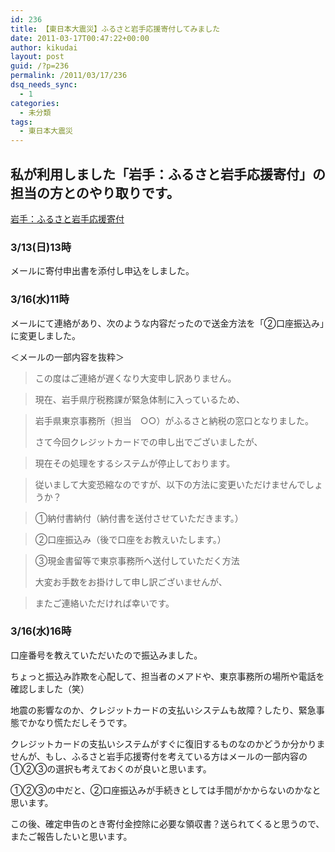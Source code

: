 ```yaml
---
id: 236
title: 【東日本大震災】ふるさと岩手応援寄付してみました
date: 2011-03-17T00:47:22+00:00
author: kikudai
layout: post
guid: /?p=236
permalink: /2011/03/17/236
dsq_needs_sync:
  - 1
categories:
  - 未分類
tags:
  - 東日本大震災
---
```

## 私が利用しました「岩手：ふるさと岩手応援寄付」の担当の方とのやり取りです。

<a href="http://www5.pref.iwate.jp/~hp0106/gaiyou/furusato_nouzei/index.html" rel="nofollow">岩手：ふるさと岩手応援寄付</a>

### 3/13(日)13時

メールに寄付申出書を添付し申込をしました。

### 3/16(水)11時

メールにて連絡があり、次のような内容だったので送金方法を「②口座振込み」に変更しました。

＜メールの一部内容を抜粋＞

> この度はご連絡が遅くなり大変申し訳ありません。
  
> 現在、岩手県庁税務課が緊急体制に入っているため、
  
> 岩手県東京事務所（担当　○○）がふるさと納税の窓口となりました。
> 
> さて今回クレジットカードでの申し出でございましたが、
  
> 現在その処理をするシステムが停止しております。
  
> 従いまして大変恐縮なのですが、以下の方法に変更いただけませんでしょうか？
  
> ①納付書納付（納付書を送付させていただきます。）
  
> ②口座振込み（後で口座をお教えいたします。）
  
> ③現金書留等で東京事務所へ送付していただく方法
> 
> 大変お手数をお掛けして申し訳ございませんが、
  
> またご連絡いただければ幸いです。 

### 3/16(水)16時

口座番号を教えていただいたので振込みました。
  
ちょっと振込み詐欺を心配して、担当者のメアドや、東京事務所の場所や電話を確認しました（笑）

地震の影響なのか、クレジットカードの支払いシステムも故障？したり、緊急事態でかなり慌ただしそうです。

クレジットカードの支払いシステムがすぐに復旧するものなのかどうか分かりませんが、もし、ふるさと岩手応援寄付を考えている方はメールの一部内容の①②③の選択も考えておくのが良いと思います。
  
①②③の中だと、②口座振込みが手続きとしては手間がかからないのかなと思います。

この後、確定申告のとき寄付金控除に必要な領収書？送られてくると思うので、またご報告したいと思います。